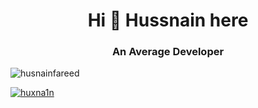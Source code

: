 <h1 align="center">Hi 👋 Hussnain here</h1>
<h3 align="center">An Average Developer</h3>
<p align="left"> <img src="https://komarev.com/ghpvc/?username=husnainfareed&label=Profile%20views&color=0e75b6&style=flat" alt="husnainfareed" /> </p>
<p align="left"> <a href="https://twitter.com/huxna1n" target="blank"><img src="https://img.shields.io/twitter/follow/huxna1n?logo=twitter&style=for-the-badge" alt="huxna1n" /></a> </p>
<!--
**husnainfareed/husnainfareed** is a ✨ _special_ ✨ repository because its `README.md` (this file) appears on your GitHub profile.

Here are some ideas to get you started:

- 🔭 I’m currently working on ...
- 🌱 I’m currently learning ...
- 👯 I’m looking to collaborate on ...
- 🤔 I’m looking for help with ...
- 💬 Ask me about ...
- 📫 How to reach me: ...
- 😄 Pronouns: ...
- ⚡ Fun fact: ...
-->
